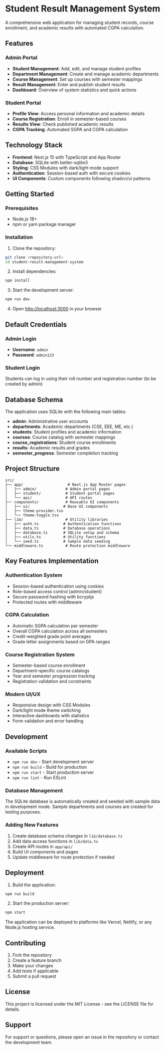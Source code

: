 # Student Result Management System

A comprehensive web application for managing student records, course enrollment, and academic results with automated CGPA calculation.

## Features

### Admin Portal

- **Student Management**: Add, edit, and manage student profiles
- **Department Management**: Create and manage academic departments
- **Course Management**: Set up courses with semester mappings
- **Result Management**: Enter and publish student results
- **Dashboard**: Overview of system statistics and quick actions

### Student Portal

- **Profile View**: Access personal information and academic details
- **Course Registration**: Enroll in semester-based courses
- **Results View**: Check published academic results
- **CGPA Tracking**: Automated SGPA and CGPA calculation

## Technology Stack

- **Frontend**: Next.js 15 with TypeScript and App Router
- **Database**: SQLite with better-sqlite3
- **Styling**: CSS Modules with dark/light mode support
- **Authentication**: Session-based auth with secure cookies
- **UI Components**: Custom components following shadcn/ui patterns

## Getting Started

### Prerequisites

- Node.js 18+
- npm or yarn package manager

### Installation

1. Clone the repository:

```bash
git clone <repository-url>
cd student-result-management-system
```

2. Install dependencies:

```bash
npm install
```

3. Start the development server:

```bash
npm run dev
```

4. Open [http://localhost:3000](http://localhost:3000) in your browser

## Default Credentials

### Admin Login

- **Username**: `admin`
- **Password**: `admin123`

### Student Login

Students can log in using their roll number and registration number (to be created by admin)

## Database Schema

The application uses SQLite with the following main tables:

- **admin**: Administrative user accounts
- **departments**: Academic departments (CSE, EEE, ME, etc.)
- **students**: Student profiles and academic information
- **courses**: Course catalog with semester mappings
- **course_registrations**: Student course enrollments
- **results**: Academic results and grades
- **semester_progress**: Semester completion tracking

## Project Structure

```
src/
├── app/                    # Next.js App Router pages
│   ├── admin/             # Admin portal pages
│   ├── student/           # Student portal pages
│   └── api/               # API routes
├── components/            # Reusable UI components
│   ├── ui/               # Base UI components
│   ├── theme-provider.tsx
│   └── theme-toggle.tsx
├── lib/                   # Utility libraries
│   ├── auth.ts           # Authentication functions
│   ├── data.ts           # Database operations
│   ├── database.ts       # SQLite setup and schema
│   ├── utils.ts          # Utility functions
│   └── seed.ts           # Sample data seeding
└── middleware.ts          # Route protection middleware
```

## Key Features Implementation

### Authentication System

- Session-based authentication using cookies
- Role-based access control (admin/student)
- Secure password hashing with bcryptjs
- Protected routes with middleware

### CGPA Calculation

- Automatic SGPA calculation per semester
- Overall CGPA calculation across all semesters
- Credit-weighted grade point averages
- Grade letter assignments based on GPA ranges

### Course Registration System

- Semester-based course enrollment
- Department-specific course catalogs
- Year and semester progression tracking
- Registration validation and constraints

### Modern UI/UX

- Responsive design with CSS Modules
- Dark/light mode theme switching
- Interactive dashboards with statistics
- Form validation and error handling

## Development

### Available Scripts

- `npm run dev` - Start development server
- `npm run build` - Build for production
- `npm run start` - Start production server
- `npm run lint` - Run ESLint

### Database Management

The SQLite database is automatically created and seeded with sample data in development mode. Sample departments and courses are created for testing purposes.

### Adding New Features

1. Create database schema changes in `lib/database.ts`
2. Add data access functions in `lib/data.ts`
3. Create API routes in `app/api/`
4. Build UI components and pages
5. Update middleware for route protection if needed

## Deployment

1. Build the application:

```bash
npm run build
```

2. Start the production server:

```bash
npm start
```

The application can be deployed to platforms like Vercel, Netlify, or any Node.js hosting service.

## Contributing

1. Fork the repository
2. Create a feature branch
3. Make your changes
4. Add tests if applicable
5. Submit a pull request

## License

This project is licensed under the MIT License - see the LICENSE file for details.

## Support

For support or questions, please open an issue in the repository or contact the development team.
